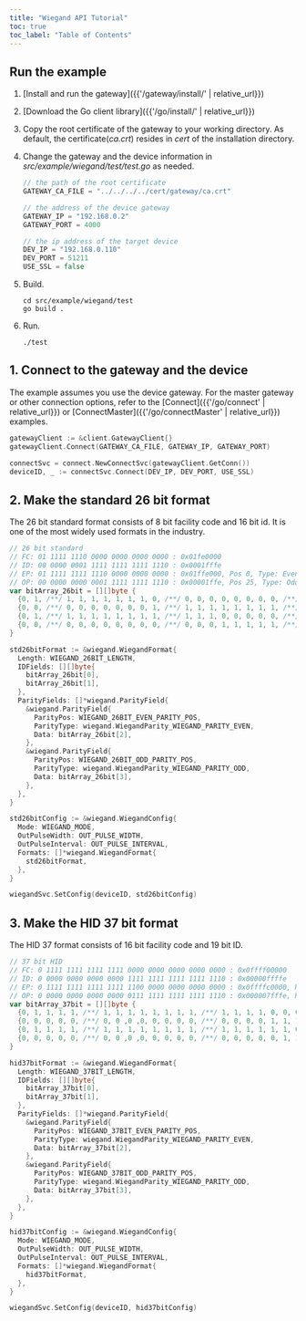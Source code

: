 ```yaml
---
title: "Wiegand API Tutorial"
toc: true
toc_label: "Table of Contents"
---
```


## Run the example

1. [Install and run the gateway]({{'/gateway/install/' | relative_url}})
2. [Download the Go client library]({{'/go/install/' | relative_url}})
3. Copy the root certificate of the gateway to your working directory. As default, the certificate(_ca.crt_) resides in _cert_ of the installation directory. 
4. Change the gateway and the device information in _src/example/wiegand/test/test.go_ as needed.
   
    ```go
    // the path of the root certificate
    GATEWAY_CA_FILE = "../../../../cert/gateway/ca.crt"

    // the address of the device gateway
    GATEWAY_IP = "192.168.0.2"
    GATEWAY_PORT = 4000

    // the ip address of the target device
    DEV_IP = "192.168.0.110"
    DEV_PORT = 51211
    USE_SSL = false
    ```
5. Build.

    ```
    cd src/example/wiegand/test
    go build .
    ```
6. Run.
   
    ```
    ./test
    ```

## 1. Connect to the gateway and the device

The example assumes you use the device gateway. For the master gateway or other connection options, refer to the [Connect]({{'/go/connect' | relative_url}}) or [ConnectMaster]({{'/go/connectMaster' | relative_url}}) examples.

  ```go
  gatewayClient := &client.GatewayClient{}
  gatewayClient.Connect(GATEWAY_CA_FILE, GATEWAY_IP, GATEWAY_PORT)

  connectSvc = connect.NewConnectSvc(gatewayClient.GetConn())
  deviceID, _ := connectSvc.Connect(DEV_IP, DEV_PORT, USE_SSL)
  ```   

## 2. Make the standard 26 bit format

The 26 bit standard format consists of 8 bit facility code and 16 bit id. It is one of the most widely used formats in the industry. 

  ```go
  // 26 bit standard
  // FC: 01 1111 1110 0000 0000 0000 0000 : 0x01fe0000
  // ID: 00 0000 0001 1111 1111 1111 1110 : 0x0001fffe
  // EP: 01 1111 1111 1110 0000 0000 0000 : 0x01ffe000, Pos 0, Type: Even
  // OP: 00 0000 0000 0001 1111 1111 1110 : 0x00001ffe, Pos 25, Type: Odd
  var bitArray_26bit = [][]byte {
    {0, 1, /**/ 1, 1, 1, 1, 1, 1, 1, 0, /**/ 0, 0, 0, 0, 0, 0, 0, 0, /**/ 0, 0, 0, 0, 0, 0, 0, 0}, // Facility Code
    {0, 0, /**/ 0, 0, 0, 0, 0, 0, 0, 1, /**/ 1, 1, 1, 1, 1, 1, 1, 1, /**/ 1, 1, 1, 1, 1, 1, 1, 0}, // ID
    {0, 1, /**/ 1, 1, 1, 1, 1, 1, 1, 1, /**/ 1, 1, 1, 0, 0, 0, 0, 0, /**/ 0, 0, 0, 0, 0, 0, 0, 0}, // Even Parity
    {0, 0, /**/ 0, 0, 0, 0, 0, 0, 0, 0, /**/ 0, 0, 0, 1, 1, 1, 1, 1, /**/ 1, 1, 1, 1, 1, 1, 1, 0}, // Odd Parity
  }

  std26bitFormat := &wiegand.WiegandFormat{
    Length: WIEGAND_26BIT_LENGTH,
    IDFields: [][]byte{
      bitArray_26bit[0],
      bitArray_26bit[1],
    },
    ParityFields: []*wiegand.ParityField{
      &wiegand.ParityField{
        ParityPos: WIEGAND_26BIT_EVEN_PARITY_POS,
        ParityType: wiegand.WiegandParity_WIEGAND_PARITY_EVEN,
        Data: bitArray_26bit[2],
      },
      &wiegand.ParityField{
        ParityPos: WIEGAND_26BIT_ODD_PARITY_POS,
        ParityType: wiegand.WiegandParity_WIEGAND_PARITY_ODD,
        Data: bitArray_26bit[3],
      },
    },
  }

  std26bitConfig := &wiegand.WiegandConfig{
    Mode: WIEGAND_MODE,
    OutPulseWidth: OUT_PULSE_WIDTH,
    OutPulseInterval: OUT_PULSE_INTERVAL,
    Formats: []*wiegand.WiegandFormat{
      std26bitFormat,
    },
  }

  wiegandSvc.SetConfig(deviceID, std26bitConfig)
  ``` 

## 3. Make the HID 37 bit format

The HID 37 format consists of 16 bit facility code and 19 bit ID. 

  ```go
  // 37 bit HID
  // FC: 0 1111 1111 1111 1111 0000 0000 0000 0000 0000 : 0x0ffff00000
  // ID: 0 0000 0000 0000 0000 1111 1111 1111 1111 1110 : 0x00000ffffe
  // EP: 0 1111 1111 1111 1111 1100 0000 0000 0000 0000 : 0x0ffffc0000, Pos 0, Type: Even
  // OP: 0 0000 0000 0000 0000 0111 1111 1111 1111 1110 : 0x000007fffe, Pos 36, Type: Odd
  var bitArray_37bit = [][]byte {
    {0, 1, 1, 1, 1, /**/ 1, 1, 1, 1, 1, 1, 1, 1, /**/ 1, 1, 1, 1, 0, 0, 0, 0, /**/ 0, 0, 0, 0, 0, 0, 0, 0, /**/ 0, 0, 0, 0, 0, 0, 0, 0}, // Facility Code
    {0, 0, 0, 0, 0, /**/ 0, 0 ,0 ,0, 0, 0, 0, 0, /**/ 0, 0, 0, 0, 1, 1, 1, 1, /**/ 1, 1, 1, 1, 1, 1, 1, 1, /**/ 1, 1, 1, 1, 1, 1, 1, 0}, // ID
    {0, 1, 1, 1, 1, /**/ 1, 1, 1, 1, 1, 1, 1, 1, /**/ 1, 1, 1, 1, 1, 1, 0, 0, /**/ 0, 0, 0, 0, 0, 0, 0, 0, /**/ 0, 0, 0, 0, 0, 0, 0, 0}, // Even Parity
    {0, 0, 0, 0, 0, /**/ 0, 0 ,0 ,0, 0, 0, 0, 0, /**/ 0, 0, 0, 0, 0, 1, 1, 1, /**/ 1, 1, 1, 1, 1, 1, 1, 1, /**/ 1, 1, 1, 1, 1, 1, 1, 0}, // Odd Parity
  }

  hid37bitFormat := &wiegand.WiegandFormat{
    Length: WIEGAND_37BIT_LENGTH,
    IDFields: [][]byte{
      bitArray_37bit[0],
      bitArray_37bit[1],
    },
    ParityFields: []*wiegand.ParityField{
      &wiegand.ParityField{
        ParityPos: WIEGAND_37BIT_EVEN_PARITY_POS,
        ParityType: wiegand.WiegandParity_WIEGAND_PARITY_EVEN,
        Data: bitArray_37bit[2],
      },
      &wiegand.ParityField{
        ParityPos: WIEGAND_37BIT_ODD_PARITY_POS,
        ParityType: wiegand.WiegandParity_WIEGAND_PARITY_ODD,
        Data: bitArray_37bit[3],
      },
    },
  }	

  hid37bitConfig := &wiegand.WiegandConfig{
    Mode: WIEGAND_MODE,
    OutPulseWidth: OUT_PULSE_WIDTH,
    OutPulseInterval: OUT_PULSE_INTERVAL,
    Formats: []*wiegand.WiegandFormat{
      hid37bitFormat,
    },
  }

  wiegandSvc.SetConfig(deviceID, hid37bitConfig)
  ```